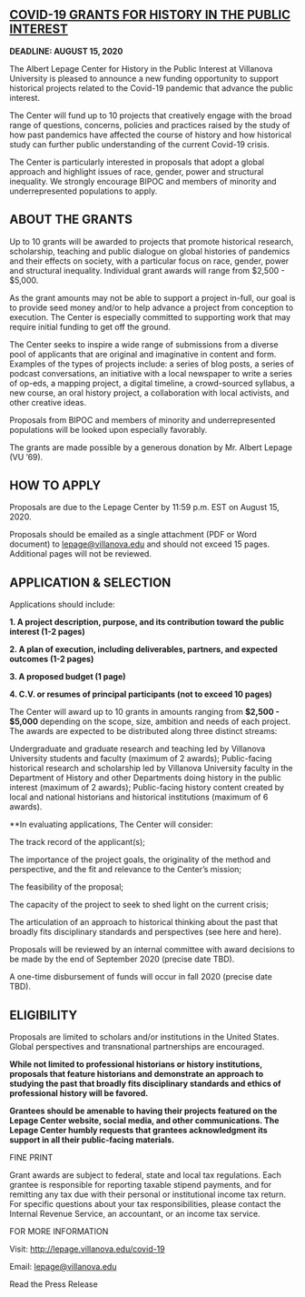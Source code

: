 ## [COVID-19 GRANTS FOR HISTORY IN THE PUBLIC INTEREST](https://www1.villanova.edu/villanova/artsci/lepage/resources/covid19.html)
**DEADLINE: AUGUST 15, 2020**
 

The Albert Lepage Center for History in the Public Interest at Villanova University is pleased to announce a new funding opportunity to support historical projects related to the Covid-19 pandemic that advance the public interest.

The Center will fund up to 10 projects that creatively engage with the broad range of questions, concerns, policies and practices raised by the study of how past pandemics have affected the course of history and how historical study can further public understanding of the current Covid-19 crisis.

The Center is particularly interested in proposals that adopt a global approach and highlight issues of race, gender, power and structural inequality. We strongly encourage BIPOC and members of minority and underrepresented populations to apply.

 

## ABOUT THE GRANTS
 

Up to 10 grants will be awarded to projects that promote historical research, scholarship, teaching and public dialogue on global histories of pandemics and their effects on society, with a particular focus on race, gender, power and structural inequality. Individual grant awards will range from $2,500 - $5,000.

As the grant amounts may not be able to support a project in-full, our goal is to provide seed money and/or to help advance a project from conception to execution. The Center is especially committed to supporting work that may require initial funding to get off the ground.

The Center seeks to inspire a wide range of submissions from a diverse pool of applicants that are original and imaginative in content and form. Examples of the types of projects include: a series of blog posts, a series of podcast conversations, an initiative with a local newspaper to write a series of op-eds, a mapping project, a digital timeline, a crowd-sourced syllabus, a new course, an oral history project, a collaboration with local activists, and other creative ideas.

Proposals from BIPOC and members of minority and underrepresented populations will be looked upon especially favorably.

The grants are made possible by a generous donation by Mr. Albert Lepage (VU ’69).

 
## HOW TO APPLY
 
Proposals are due to the Lepage Center by 11:59 p.m. EST on August 15, 2020.

Proposals should be emailed as a single attachment (PDF or Word document) to lepage@villanova.edu and should not exceed 15 pages. Additional pages will not be reviewed.

 
## APPLICATION & SELECTION
 
Applications should include:

**1. A project description, purpose, and its contribution toward the public interest (1-2 pages)**

**2. A plan of execution, including deliverables, partners, and expected outcomes (1-2 pages)**

**3. A proposed budget (1 page)**

**4. C.V. or resumes of principal participants (not to exceed 10 pages)**

The Center will award up to 10 grants in amounts ranging from **$2,500 - $5,000** depending on the scope, size, ambition and needs of each project. The awards are expected to be distributed along three distinct streams:

Undergraduate and graduate research and teaching led by Villanova University students and faculty (maximum of 2 awards);
Public-facing historical research and scholarship led by Villanova University faculty in the Department of History and other Departments doing history in the public interest (maximum of 2 awards);
Public-facing history content created by local and national historians and historical institutions (maximum of 6 awards).

**In evaluating applications, The Center will consider:

The track record of the applicant(s);

The importance of the project goals, the originality of the method and perspective, and the fit and relevance to the Center’s mission;

The feasibility of the proposal;

The capacity of the project to seek to shed light on the current crisis;

The articulation of an approach to historical thinking about the past that broadly fits disciplinary standards and perspectives (see here and here).

Proposals will be reviewed by an internal committee with award decisions to be made by the end of September 2020 (precise date TBD).

A one-time disbursement of funds will occur in fall 2020 (precise date TBD).

 
## ELIGIBILITY
 
Proposals are limited to scholars and/or institutions in the United States. Global perspectives and transnational partnerships are encouraged.

**While not limited to professional historians or history institutions, proposals that feature historians and demonstrate an approach to studying the past that broadly fits disciplinary standards and ethics of professional history will be favored.**

**Grantees should be amenable to having their projects featured on the Lepage Center website, social media, and other communications. The Lepage Center humbly requests that grantees acknowledgment its support in all their public-facing materials.**

 
FINE PRINT
 
Grant awards are subject to federal, state and local tax regulations. Each grantee is responsible for reporting taxable stipend payments, and for remitting any tax due with their personal or institutional income tax return. For specific questions about your tax responsibilities, please contact the Internal Revenue Service, an accountant, or an income tax service.

 
FOR MORE INFORMATION
 
Visit: http://lepage.villanova.edu/covid-19

Email: lepage@villanova.edu

Read the Press Release
